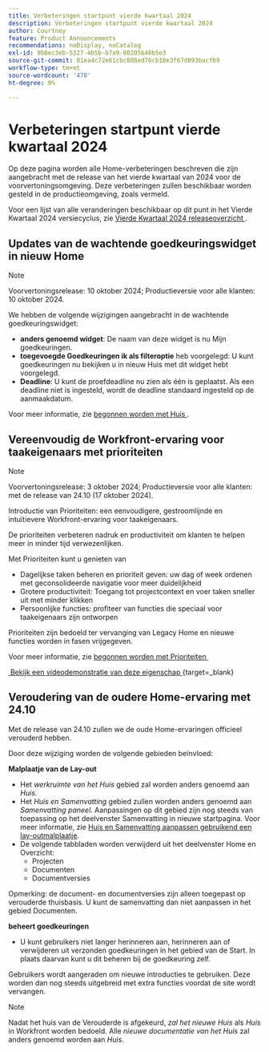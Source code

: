 ```yaml
---
title: Verbeteringen startpunt vierde kwartaal 2024
description: Verbeteringen startpunt vierde kwartaal 2024
author: Courtney
feature: Product Announcements
recommendations: noDisplay, noCatalog
exl-id: 9b8ec3eb-5327-4b5b-b7a9-80205b46b5e3
source-git-commit: 01ea4c72e61cbc808ed76cb18e3f67d893bacf69
workflow-type: tm+mt
source-wordcount: '478'
ht-degree: 0%

---
```


# Verbeteringen startpunt vierde kwartaal 2024

Op deze pagina worden alle Home-verbeteringen beschreven die zijn aangebracht met de release van het vierde kwartaal van 2024 voor de voorvertoningsomgeving. Deze verbeteringen zullen beschikbaar worden gesteld in de productieomgeving, zoals vermeld.

Voor een lijst van alle veranderingen beschikbaar op dit punt in het Vierde Kwartaal 2024 versiecyclus, zie [&#x200B; Vierde Kwartaal 2024 releaseoverzicht &#x200B;](/help/quicksilver/product-announcements/product-releases/24-q4-release-activity/24-q4-release-overview.md).

## Updates van de wachtende goedkeuringswidget in nieuw Home

>[!NOTE]
>
>Voorvertoningsrelease: 10 oktober 2024; Productieversie voor alle klanten: 10 oktober 2024.

We hebben de volgende wijzigingen aangebracht in de wachtende goedkeuringswidget:

* **anders genoemd widget**: De naam van deze widget is nu Mijn goedkeuringen.
* **toegevoegde Goedkeuringen ik als filteroptie** heb voorgelegd: U kunt goedkeuringen nu bekijken u in nieuw Huis met dit widget hebt voorgelegd.
* **Deadline**: U kunt de proefdeadline nu zien als één is geplaatst. Als een deadline niet is ingesteld, wordt de deadline standaard ingesteld op de aanmaakdatum.

Voor meer informatie, zie [&#x200B; begonnen worden met Huis &#x200B;](/help/quicksilver/workfront-basics/using-home/using-the-home-area/get-started-with-home.md).

## Vereenvoudig de Workfront-ervaring voor taakeigenaars met prioriteiten

>[!NOTE]
>
>Voorvertoningsrelease: 3 oktober 2024; Productieversie voor alle klanten: met de release van 24.10 (17 oktober 2024).

Introductie van Prioriteiten: een eenvoudigere, gestroomlijnde en intuïtievere Workfront-ervaring voor taakeigenaars.

De prioriteiten verbeteren nadruk en productiviteit om klanten te helpen meer in minder tijd verwezenlijken.

Met Prioriteiten kunt u genieten van

* Dagelijkse taken beheren en prioriteit geven: uw dag of week ordenen met geconsolideerde navigatie voor meer duidelijkheid
* Grotere productiviteit: Toegang tot projectcontext en voer taken sneller uit met minder klikken
* Persoonlijke functies: profiteer van functies die speciaal voor taakeigenaars zijn ontworpen

Prioriteiten zijn bedoeld ter vervanging van Legacy Home en nieuwe functies worden in fasen vrijgegeven.

Voor meer informatie, zie [&#x200B; begonnen worden met Prioriteiten &#x200B;](/help/quicksilver/workfront-basics/priorities/get-started-with-priorities.md)

[&#x200B; Bekijk een videodemonstratie van deze eigenschap &#x200B;](https://video.tv.adobe.com/v/3434848/){target=_blank}

## Veroudering van de oudere Home-ervaring met 24.10

Met de release van 24.10 zullen we de oude Home-ervaringen officieel verouderd hebben.

Door deze wijziging worden de volgende gebieden beïnvloed:

**Malplaatje van de Lay-out**

* Het _werkruimte van het Huis_ gebied zal worden anders genoemd aan _Huis_.
* Het _Huis en Samenvatting_ gebied zullen worden anders genoemd aan _Samenvatting paneel_. Aanpassingen op dit gebied zijn nog steeds van toepassing op het deelvenster Samenvatting in nieuwe startpagina. Voor meer informatie, zie [&#x200B; Huis en Samenvatting aanpassen gebruikend een lay-outmalplaatje &#x200B;](/help/quicksilver/administration-and-setup/customize-workfront/use-layout-templates/customize-home-summary-layout-template.md).
* De volgende tabbladen worden verwijderd uit het deelvenster Home en Overzicht:
   * Projecten
   * Documenten
   * Documentversies

Opmerking: de document- en documentversies zijn alleen toegepast op verouderde thuisbasis. U kunt de samenvatting dan niet aanpassen in het gebied Documenten.

**beheert goedkeuringen**

* U kunt gebruikers niet langer herinneren aan, herinneren aan of verwijderen uit verzonden goedkeuringen in het gebied van de Start. In plaats daarvan kunt u dit beheren bij de goedkeuring zelf.

Gebruikers wordt aangeraden om nieuwe introducties te gebruiken. Deze worden dan nog steeds uitgebreid met extra functies voordat de site wordt vervangen.

>[!NOTE]
>
>Nadat het huis van de Verouderde is afgekeurd, _zal het nieuwe Huis_ als _Huis_ in Workfront worden bedoeld. Alle _nieuwe documentatie van het Huis_ zal anders genoemd worden aan _Huis_.
